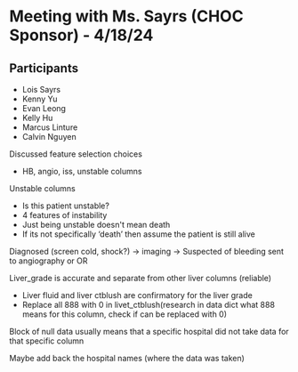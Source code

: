 # Meeting with Ms. Sayrs (CHOC Sponsor) - 4/18/24
## Participants
- Lois Sayrs
- Kenny Yu
- Evan Leong
- Kelly Hu
- Marcus Linture
- Calvin Nguyen

Discussed feature selection choices
- HB, angio, iss, unstable columns

Unstable columns
- Is this patient unstable?
- 4 features of instability 
- Just being unstable doesn't mean death 
- If its not specifically ‘death’ then assume the patient is still alive

Diagnosed (screen cold, shock?) -> imaging -> Suspected of bleeding sent to angiography or OR  

Liver_grade is accurate and separate from other liver columns (reliable)
- Liver fluid and liver ctblush are confirmatory for the liver grade
- Replace all 888 with 0 in livet_ctblush(research in data dict what 888 means for this column, check if can be replaced with 0)

Block of null data usually means that a specific hospital did not take data for that specific column 

Maybe add back the hospital names (where the data was taken)
